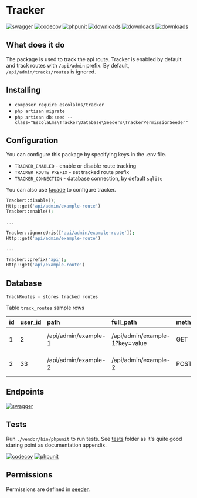 # Tracker
[![swagger](https://img.shields.io/badge/documentation-swagger-green)](https://escolalms.github.io/Tracker/)
[![codecov](https://codecov.io/gh/EscolaLMS/Tracker/branch/main/graph/badge.svg?token=NRAN4R8AGZ)](https://codecov.io/gh/EscolaLMS/Tracker)
[![phpunit](https://github.com/EscolaLMS/Tracker/actions/workflows/test.yml/badge.svg)](https://github.com/EscolaLMS/Tracker/actions/workflows/test.yml)
[![downloads](https://img.shields.io/packagist/dt/escolalms/tracker)](https://packagist.org/packages/escolalms/tracker)
[![downloads](https://img.shields.io/packagist/v/escolalms/tracker)](https://packagist.org/packages/escolalms/tracker)
[![downloads](https://img.shields.io/packagist/l/escolalms/tracker)](https://packagist.org/packages/escolalms/tracker)

## What does it do
The package is used to track the api route.
Tracker is enabled by default and track routes with `/api/admin` prefix.
By default, `/api/admin/tracks/routes` is ignored. 

## Installing
- `composer require escolalms/tracker`
- `php artisan migrate`
- `php artisan db:seed --class="EscolaLms\Tracker\Database\Seeders\TrackerPermissionSeeder"`

## Configuration
You can configure this package by specifying keys in the .env file.
- `TRACKER_ENABLED` - enable or disable route tracking
- `TRACKER_ROUTE_PREFIX` - set tracked route prefix
- `TRACKER_CONNECTION` - database connection, by default `sqlite`

You can also use [facade](https://github.com/EscolaLMS/Tracker/blob/main/src/Facades/Tracker.php) to configure tracker.

```php
Tracker::disable();
Http::get('api/admin/example-route')
Tracker::enable();

... 

Tracker::ignoreUris(['api/admin/example-route']);
Http::get('api/admin/example-route')

... 

Tracker::prefix('api');
Http::get('api/example-route')
```

## Database
```
TrackRoutes - stores tracked routes
```

Table `track_routes` sample rows

| id | user\_id | path | full\_path | method | extra | created\_at | updated\_at |
| :--- | :--- | :--- | :--- | :--- | :--- | :--- | :--- |
| 1 | 2 | /api/admin/example-1 | /api/admin/example-1?key=value | GET | NULL | 2022-04-14 08:49:25 | 2022-04-14 08:49:25 |
| 2 | 33 | /api/admin/example-2 | /api/admin/example-2 | POST | NULL | 2022-04-14 08:49:25 | 2022-04-14 08:49:25 |

## Endpoints
[![swagger](https://img.shields.io/badge/documentation-swagger-green)](https://escolalms.github.io/Tracker/)

## Tests
Run `./vendor/bin/phpunit` to run tests. See [tests](https://github.com/EscolaLMS/Tracker/tree/main/tests) folder as it's quite good staring point as documentation appendix.

[![codecov](https://codecov.io/gh/EscolaLMS/Tracker/branch/main/graph/badge.svg?token=NRAN4R8AGZ)](https://codecov.io/gh/EscolaLMS/Tracker)
[![phpunit](https://github.com/EscolaLMS/Tracker/actions/workflows/test.yml/badge.svg)](https://github.com/EscolaLMS/Tracker/actions/workflows/test.yml)

## Permissions
Permissions are defined in [seeder](https://github.com/EscolaLMS/Tracker/blob/main/database/seeders/TrackerPermissionSeeder.php).

